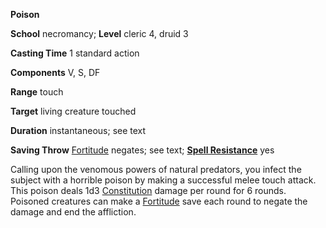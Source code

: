  **Poison**

**School** necromancy; **Level** cleric 4, druid 3

**Casting Time** 1 standard action

**Components** V, S, DF

**Range** touch

**Target** living creature touched

**Duration** instantaneous; see text

**Saving Throw** [Fortitude](../combat#_fortitude) negates; see text; **[Spell Resistance](../glossary#_spell-resistance)** yes

Calling upon the venomous powers of natural predators, you infect the subject with a horrible poison by making a successful melee touch attack. This poison deals 1d3 [Constitution](../gettingStarted#_constitution) damage per round for 6 rounds. Poisoned creatures can make a [Fortitude](../combat#_fortitude) save each round to negate the damage and end the affliction.

